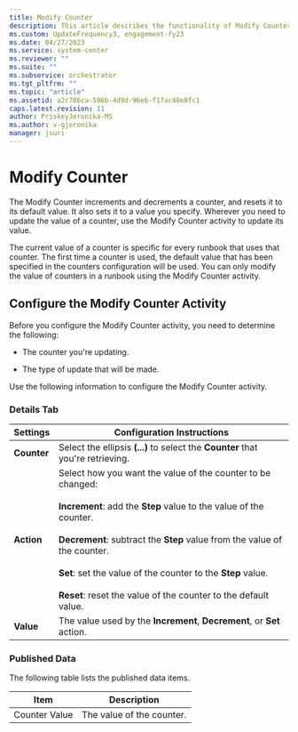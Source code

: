 ```yaml
---
title: Modify Counter
description: This article describes the functionality of Modify Counter activity.
ms.custom: UpdateFrequency3, engagement-fy23
ms.date: 04/27/2023
ms.service: system-center
ms.reviewer: ""
ms.suite: ""
ms.subservice: orchestrator
ms.tgt_pltfrm: ""
ms.topic: "article"
ms.assetid: a2c706ca-506b-4d9d-96e6-f17ac48e8fc1
caps.latest.revision: 11
author: PriskeyJeronika-MS
ms.author: v-gjeronika
manager: jsuri
---
```

# Modify Counter

The Modify Counter increments and decrements a counter, and resets it to its default value. It also sets it to a value you specify. Wherever you need to update the value of a counter, use the Modify Counter activity to update its value.  

 The current value of a counter is specific for every runbook that uses that counter. The first time a counter is used, the default value that has been specified in the counters configuration will be used. You can only modify the value of counters in a runbook using the Modify Counter activity.  

## Configure the Modify Counter Activity

 Before you configure the Modify Counter activity, you need to determine the following:  

- The counter you're updating.  

- The type of update that will be made.  

Use the following information to configure the Modify Counter activity.  

### Details Tab  

|Settings|Configuration Instructions|  
|--------------|--------------------------------|  
|**Counter**|Select the ellipsis **(...)** to select the **Counter** that you're retrieving.|  
|**Action**|Select how you want the value of the counter to be changed:<br /><br /> **Increment**: add the **Step** value to the value of the counter.<br /><br /> **Decrement**: subtract the **Step** value from the value of the counter.<br /><br /> **Set**: set the value of the counter to the **Step** value.<br /><br /> **Reset**: reset the value of the counter to the default value.|  
|**Value**|The value used by the **Increment**, **Decrement**, or **Set** action.|  

### Published Data

 The following table lists the published data items.  

|Item|Description|  
|----------|-----------------|  
|Counter Value|The value of the counter.|
